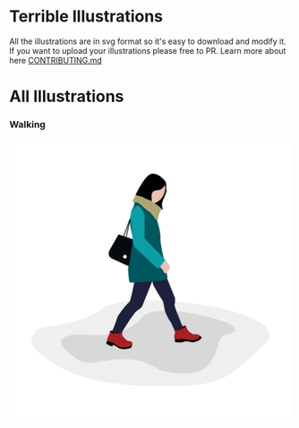 # Terrible Illustrations
All the illustrations are in svg format so it's easy to download and modify it. If you want to upload your illustrations please  free to PR. Learn more about here [CONTRIBUTING.md](https://github.com/hemnathmouli/terrible-illustrations/blob/master/CONTRIBUTING.md)


# All Illustrations

### Walking
![walking](https://github.com/hemnathmouli/terrible-illustrations/blob/master/preview/walking.png?raw=true)
